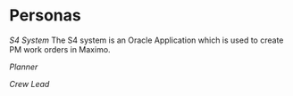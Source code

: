 
# Personas

_S4 System_
The S4 system is an Oracle Application which is used to create PM work orders in Maximo.

_Planner_


_Crew Lead_
